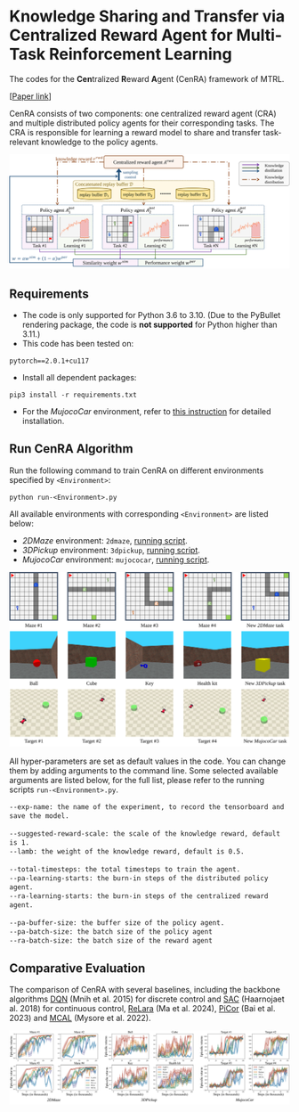 # Knowledge Sharing and Transfer via Centralized Reward Agent for Multi-Task Reinforcement Learning

The codes for the **Cen**tralized **R**eward **A**gent (CenRA) framework of MTRL. 

[[Paper link](https://arxiv.org/pdf/2408.10858)]

CenRA consists of two components: one centralized reward agent (CRA) and multiple distributed policy agents for their corresponding tasks. The CRA is responsible for learning a reward model to share and transfer task-relevant knowledge to the policy agents. 

![Framework of CenRA for MTRL](./readme-images/framework.svg)

## Requirements

- The code is only supported for Python 3.6 to 3.10. (Due to the PyBullet rendering package, the code is **not supported** for Python higher than 3.11.)
- This code has been tested on:
```
pytorch==2.0.1+cu117
```
- Install all dependent packages:
```
pip3 install -r requirements.txt
```
- For the *MujocoCar* environment, refer to [this instruction](./RLEnvs/SafetyGynmasium/README.md) for detailed installation.

## Run CenRA Algorithm

Run the following command to train CenRA on different environments specified by `<Environment>`:

```
python run-<Environment>.py
```

All available environments with corresponding `<Environment>` are listed below:
* *2DMaze* environment: `2dmaze`, [running script](./run-2dmaze.py).
* *3DPickup* environment: `3dpickup`, [running script](./run-3dpickup.py).
* *MujocoCar* environment: `mujococar`, [running script](./run-mujococar.py).

![All tasks in our experiments](./readme-images/tasks.svg)


All hyper-parameters are set as default values in the code. You can change them by adding arguments to the command line. Some selected available arguments are listed below, for the full list, please refer to the running scripts `run-<Environment>.py`.

```
--exp-name: the name of the experiment, to record the tensorboard and save the model.

--suggested-reward-scale: the scale of the knowledge reward, default is 1.
--lamb: the weight of the knowledge reward, default is 0.5.

--total-timesteps: the total timesteps to train the agent.
--pa-learning-starts: the burn-in steps of the distributed policy agent.
--ra-learning-starts: the burn-in steps of the centralized reward agent.

--pa-buffer-size: the buffer size of the policy agent.
--pa-batch-size: the batch size of the policy agent
--ra-batch-size: the batch size of the reward agent
```

## Comparative Evaluation

The comparison of CenRA with several baselines, including the backbone algorithms [DQN](https://www.nature.com/articles/nature14236) (Mnih et al. 2015) for discrete control and [SAC](https://proceedings.mlr.press/v80/haarnoja18b) (Haarnojaet al. 2018) for continuous control, [ReLara](https://proceedings.mlr.press/v235/ma24l.html) (Ma et al. 2024), [PiCor](https://ojs.aaai.org/index.php/AAAI/article/view/25825) (Bai et al. 2023) and [MCAL](https://openreview.net/forum?id=rJvY_5OzoI) (Mysore et al. 2022). 

![Comparison the learning performance of CenRA with the baselines.](./readme-images/comparison.svg)
